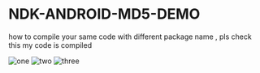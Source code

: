 # NDK-ANDROID-MD5-DEMO



how to compile your same code with different package name , pls check this my code is compiled 


![one](https://user-images.githubusercontent.com/10194731/102778250-3ceadb00-43b8-11eb-9796-359da0fb25d6.png)
![two](https://user-images.githubusercontent.com/10194731/102778253-3eb49e80-43b8-11eb-8599-1c4ae84fb394.png)
![three](https://user-images.githubusercontent.com/10194731/102778257-407e6200-43b8-11eb-84c0-29e78f9acfc3.png)
